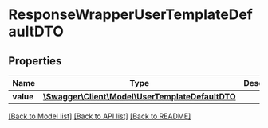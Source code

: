# ResponseWrapperUserTemplateDefaultDTO

## Properties
Name | Type | Description | Notes
------------ | ------------- | ------------- | -------------
**value** | [**\Swagger\Client\Model\UserTemplateDefaultDTO**](UserTemplateDefaultDTO.md) |  | [optional] 

[[Back to Model list]](../README.md#documentation-for-models) [[Back to API list]](../README.md#documentation-for-api-endpoints) [[Back to README]](../README.md)


